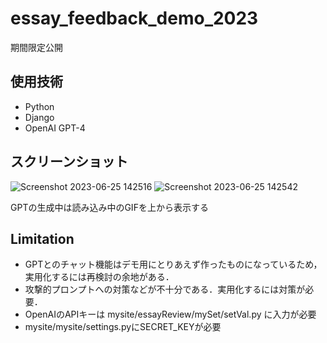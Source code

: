# essay_feedback_demo_2023
期間限定公開
## 使用技術
* Python
* Django
* OpenAI GPT-4

## スクリーンショット
![Screenshot 2023-06-25 142516](https://github.com/saaaya-11/essay_feedback_demo_2023/assets/39193854/1e6bfd73-d264-4003-aa17-1c7bdfb03fe2)
![Screenshot 2023-06-25 142542](https://github.com/saaaya-11/essay_feedback_demo_2023/assets/39193854/e708a888-8edb-40a4-9cbe-86a09d9a8932)

GPTの生成中は読み込み中のGIFを上から表示する

## Limitation
* GPTとのチャット機能はデモ用にとりあえず作ったものになっているため，実用化するには再検討の余地がある．
* 攻撃的プロンプトへの対策などが不十分である．実用化するには対策が必要．
* OpenAIのAPIキーは mysite/essayReview/mySet/setVal.py に入力が必要
* mysite/mysite/settings.pyにSECRET_KEYが必要
